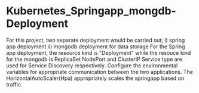 # Kubernetes_Springapp_mongdb-Deployment
For this project, two separate deployment would be carried out;
    i) spring app deployment
    ii) mongodb deployment for data storage
For the Spring app deployment, the resource kind is "Deployment" while the resouce kind for the mongodb is ReplicaSet
NodePort and ClusterIP Service type are used for Service Discovery respectively.
Configure the environmental variables for appropriate communication between the two applications.
The HorizontalAutoScaler(Hpa) appropriately scales the springapp based on traffic.
